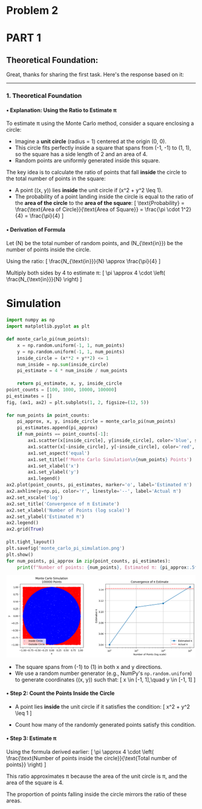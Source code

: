 # Problem 2

# PART 1

## Theoretical Foundation:

Great, thanks for sharing the first task. Here's the response based on it:

---

### **1. Theoretical Foundation**

#### **• Explanation: Using the Ratio to Estimate π**

To estimate π using the Monte Carlo method, consider a square enclosing a circle:

- Imagine a **unit circle** (radius = 1) centered at the origin (0, 0).
- This circle fits perfectly inside a square that spans from (-1, -1) to (1, 1), so the square has a side length of 2 and an area of 4.
- Random points are uniformly generated inside this square.

The key idea is to calculate the ratio of points that fall **inside** the circle to the total number of points in the square:

- A point \((x, y)\) lies **inside** the unit circle if \(x^2 + y^2 \leq 1\).
- The probability of a point landing inside the circle is equal to the ratio of the **area of the circle** to the **area of the square**:
  \[
  \text{Probability} = \frac{\text{Area of Circle}}{\text{Area of Square}} = \frac{\pi \cdot 1^2}{4} = \frac{\pi}{4}
  \]

#### **• Derivation of Formula**

Let \(N\) be the total number of random points, and \(N_{\text{in}}\) be the number of points inside the circle.

Using the ratio:
\[
\frac{N_{\text{in}}}{N} \approx \frac{\pi}{4}
\]

Multiply both sides by 4 to estimate π:
\[
\pi \approx 4 \cdot \left( \frac{N_{\text{in}}}{N} \right)
\]


# Simulation

```python
import numpy as np
import matplotlib.pyplot as plt

def monte_carlo_pi(num_points):
    x = np.random.uniform(-1, 1, num_points)
    y = np.random.uniform(-1, 1, num_points)
    inside_circle = (x**2 + y**2) <= 1
    num_inside = np.sum(inside_circle)
    pi_estimate = 4 * num_inside / num_points
    
    return pi_estimate, x, y, inside_circle
point_counts = [100, 1000, 10000, 100000]
pi_estimates = []
fig, (ax1, ax2) = plt.subplots(1, 2, figsize=(12, 5))

for num_points in point_counts:
    pi_approx, x, y, inside_circle = monte_carlo_pi(num_points)
    pi_estimates.append(pi_approx)
    if num_points == point_counts[-1]:
        ax1.scatter(x[inside_circle], y[inside_circle], color='blue', s=1, label='Inside Circle')
        ax1.scatter(x[~inside_circle], y[~inside_circle], color='red', s=1, label='Outside Circle')
        ax1.set_aspect('equal')
        ax1.set_title(f'Monte Carlo Simulation\n{num_points} Points')
        ax1.set_xlabel('x')
        ax1.set_ylabel('y')
        ax1.legend()
ax2.plot(point_counts, pi_estimates, marker='o', label='Estimated π')
ax2.axhline(y=np.pi, color='r', linestyle='--', label='Actual π')
ax2.set_xscale('log')
ax2.set_title('Convergence of π Estimate')
ax2.set_xlabel('Number of Points (log scale)')
ax2.set_ylabel('Estimated π')
ax2.legend()
ax2.grid(True)

plt.tight_layout()
plt.savefig('monte_carlo_pi_simulation.png')
plt.show()
for num_points, pi_approx in zip(point_counts, pi_estimates):
    print(f"Number of points: {num_points}, Estimated π: {pi_approx:.5f}, Error: {abs(pi_approx - np.pi):.5f}")
```

![alt text](<Unknown kopyası.png>)


- The square spans from \(-1\) to \(1\) in both x and y directions.
- We use a random number generator (e.g., NumPy's `np.random.uniform`) to generate coordinates \((x, y)\) such that:
  \[
  x \in [-1, 1],\quad y \in [-1, 1]
  \]

#### **• Step 2: Count the Points Inside the Circle**

- A point lies **inside** the unit circle if it satisfies the condition:
  \[
  x^2 + y^2 \leq 1
  \]

- Count how many of the randomly generated points satisfy this condition.

#### **• Step 3: Estimate π**

Using the formula derived earlier:
\[
\pi \approx 4 \cdot \left( \frac{\text{Number of points inside the circle}}{\text{Total number of points}} \right)
\]

This ratio approximates π because the area of the unit circle is π, and the area of the square is 4.

The proportion of points falling inside the circle mirrors the ratio of these areas.








